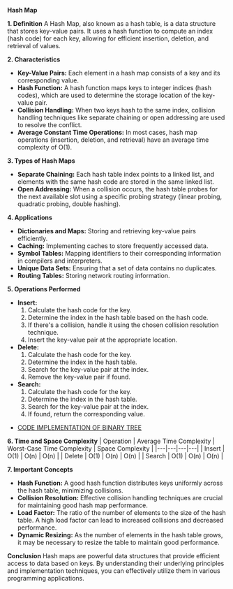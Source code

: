 **Hash Map**

**1. Definition**
A Hash Map, also known as a hash table, is a data structure that stores key-value pairs. It uses a hash function to compute an index (hash code) for each key, allowing for efficient insertion, deletion, and retrieval of values.

**2. Characteristics**
* **Key-Value Pairs:** Each element in a hash map consists of a key and its corresponding value.
* **Hash Function:** A hash function maps keys to integer indices (hash codes), which are used to determine the storage location of the key-value pair.
* **Collision Handling:** When two keys hash to the same index, collision handling techniques like separate chaining or open addressing are used to resolve the conflict.
* **Average Constant Time Operations:** In most cases, hash map operations (insertion, deletion, and retrieval) have an average time complexity of O(1).

**3. Types of Hash Maps**
* **Separate Chaining:** Each hash table index points to a linked list, and elements with the same hash code are stored in the same linked list.
* **Open Addressing:** When a collision occurs, the hash table probes for the next available slot using a specific probing strategy (linear probing, quadratic probing, double hashing).

**4. Applications**
* **Dictionaries and Maps:** Storing and retrieving key-value pairs efficiently.
* **Caching:** Implementing caches to store frequently accessed data.
* **Symbol Tables:** Mapping identifiers to their corresponding information in compilers and interpreters.
* **Unique Data Sets:** Ensuring that a set of data contains no duplicates.
* **Routing Tables:** Storing network routing information.

**5. Operations Performed**
* **Insert:**
  1. Calculate the hash code for the key.
  2. Determine the index in the hash table based on the hash code.
  3. If there's a collision, handle it using the chosen collision resolution technique.
  4. Insert the key-value pair at the appropriate location.
* **Delete:**
  1. Calculate the hash code for the key.
  2. Determine the index in the hash table.
  3. Search for the key-value pair at the index.
  4. Remove the key-value pair if found.
* **Search:**
  1. Calculate the hash code for the key.
  2. Determine the index in the hash table.
  3. Search for the key-value pair at the index.
  4. If found, return the corresponding value.
- [CODE IMPLEMENTATION OF BINARY TREE](https://github.com/henok-getahun/DataStructureAndAlgorithm-DSA-/blob/main/Hash.py)

**6. Time and Space Complexity**
| Operation | Average Time Complexity | Worst-Case Time Complexity | Space Complexity |
|---|---|---|---|
| Insert | O(1) | O(n) | O(n) |
| Delete | O(1) | O(n) | O(n) |
| Search | O(1) | O(n) | O(n) |

**7. Important Concepts**
* **Hash Function:** A good hash function distributes keys uniformly across the hash table, minimizing collisions.
* **Collision Resolution:** Effective collision handling techniques are crucial for maintaining good hash map performance.
* **Load Factor:** The ratio of the number of elements to the size of the hash table. A high load factor can lead to increased collisions and decreased performance.
* **Dynamic Resizing:** As the number of elements in the hash table grows, it may be necessary to resize the table to maintain good performance.

**Conclusion**
Hash maps are powerful data structures that provide efficient access to data based on keys. By understanding their underlying principles and implementation techniques, you can effectively utilize them in various programming applications.
